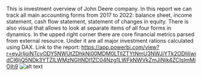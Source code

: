 This is investment overview of John Deere company. In this report we can track all main accounting forms from 2017 to 2022: balance sheet, income statement, 
cash flow statement, statement of changes in equity. There is also visual that allows to look at separate items of all four forms in dynamics. In the upped right 
corner there are core financial metrics parsed from external resource. Under it are all major investment rations calculated using DAX. 
Link to the report: https://app.powerbi.com/view?r=eyJrIjoiNTcyODY5NWUtZDhkNi00MDM0LTllZTYtNmU3NWJiYTk2ODliIiwidCI6IjQ5NDk3YTZlLWMzNGItNDI1ZC04Nzg1LWFkNWVkZmJiNjk4ZCIsImMiOjh9
![alt text](https://github.com/PavelStafeev/small_PowerBI_projects/blob/main/JohnDeere_report/Investemnt%20overview.png)
